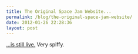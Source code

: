 ```yaml
---
title: The Original Space Jam Website...
permalink: /blog/the-original-space-jam-website/
date: 2012-01-26 22:28:36
layout: post
---
```


[…is still live.](http://www2.warnerbros.com/spacejam/movie/jam.htm) Very spiffy.